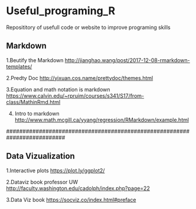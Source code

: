 # Useful_programing_R
Reposititory of usefull code or website to improve programing skills

## Markdown 

1.Beutify the Markdown 
http://jianghao.wang/post/2017-12-08-rmarkdown-templates/

2.Predty Doc 
http://yixuan.cos.name/prettydoc/themes.html

3.Equation and math notation is markdown
https://www.calvin.edu/~rpruim/courses/s341/S17/from-class/MathinRmd.html

4. Intro to markdown
http://www.math.mcgill.ca/yyang/regression/RMarkdown/example.html

##########################################################################
## Data Vizualization 

1.Interactive plots
https://plot.ly/ggplot2/

2.Dataviz book professor UW
http://faculty.washington.edu/cadolph/index.php?page=22

3.Data Viz book
https://socviz.co/index.html#preface
